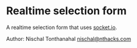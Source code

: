 Realtime selection form
=========================
A realtime selection form that uses [socket.io](//socket.io).

Author: Nischal Tonthanahal <nischal@nthacks.com>